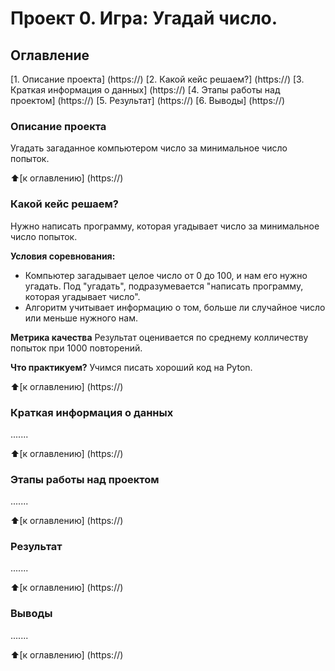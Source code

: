 # Проект 0. Игра: Угадай число.

## Оглавление
[1. Описание проекта] (https://)
[2. Какой кейс решаем?] (https://)
[3. Краткая информация о данных] (https://)
[4. Этапы работы над проектом] (https://)
[5. Результат] (https://)
[6. Выводы] (https://)

### Описание проекта
Угадать загаданное компьютером число за минимальное число попыток.

:arrow_up:[к оглавлению] (https://)

### Какой кейс решаем?
Нужно написать программу, которая угадывает число за минимальное число попыток.

**Условия соревнования:**
- Компьютер загадывает целое число от 0 до 100, и нам его нужно угадать. Под "угадать", подразумевается "написать программу, которая угадывает число".
- Алгоритм учитывает информацию о том, больше ли случайное число или меньше нужного нам.

**Метрика качества**
Результат оценивается по среднему колличеству попыток при 1000 повторений.

**Что практикуем?**
Учимся писать хороший код на Pyton.

:arrow_up:[к оглавлению] (https://)

### Краткая информация о данных
.......

:arrow_up:[к оглавлению] (https://)

### Этапы работы над проектом
.......

:arrow_up:[к оглавлению] (https://)

### Результат
.......

:arrow_up:[к оглавлению] (https://)

### Выводы
.......

:arrow_up:[к оглавлению] (https://)

